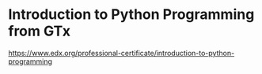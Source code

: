 # Introduction to Python Programming from GTx

https://www.edx.org/professional-certificate/introduction-to-python-programming
